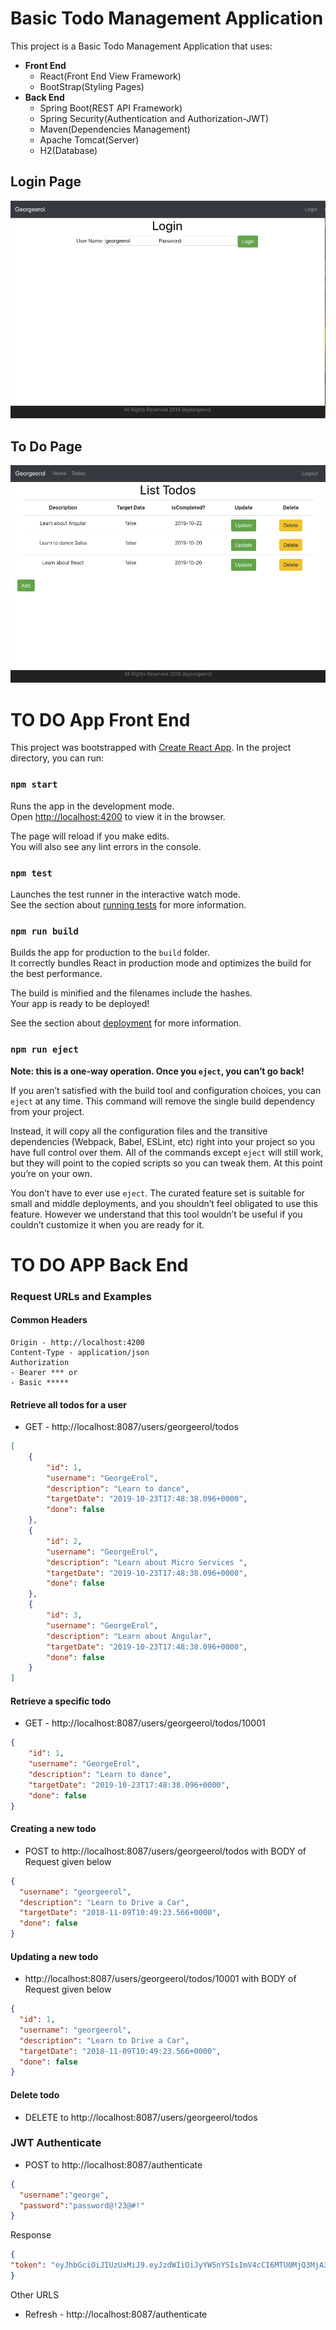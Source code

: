 # Basic Todo Management Application
This project is a Basic Todo Management Application that uses:
* **Front End**
   * React(Front End View Framework)
   * BootStrap(Styling Pages)
* **Back End** 
   * Spring Boot(REST API Framework)
   * Spring Security(Authentication and Authorization-JWT)
   * Maven(Dependencies Management)
   * Apache Tomcat(Server)
   * H2(Database)
   
## Login Page   
![LoginPage](./Images/LoginPage.png)

## To Do Page
![LoginPage](./Images/ToDoPage.png)

   
# TO DO App Front End
This project was bootstrapped with [Create React App](https://github.com/facebook/create-react-app).
In the project directory, you can run:

### `npm start`

Runs the app in the development mode.<br>
Open [http://localhost:4200](http://localhost:4200) to view it in the browser.

The page will reload if you make edits.<br>
You will also see any lint errors in the console.

### `npm test`

Launches the test runner in the interactive watch mode.<br>
See the section about [running tests](https://facebook.github.io/create-react-app/docs/running-tests) for more information.

### `npm run build`

Builds the app for production to the `build` folder.<br>
It correctly bundles React in production mode and optimizes the build for the best performance.

The build is minified and the filenames include the hashes.<br>
Your app is ready to be deployed!

See the section about [deployment](https://facebook.github.io/create-react-app/docs/deployment) for more information.

### `npm run eject`

**Note: this is a one-way operation. Once you `eject`, you can’t go back!**

If you aren’t satisfied with the build tool and configuration choices, you can `eject` at any time. This command will remove the single build dependency from your project.

Instead, it will copy all the configuration files and the transitive dependencies (Webpack, Babel, ESLint, etc) right into your project so you have full control over them. All of the commands except `eject` will still work, but they will point to the copied scripts so you can tweak them. At this point you’re on your own.

You don’t have to ever use `eject`. The curated feature set is suitable for small and middle deployments, and you shouldn’t feel obligated to use this feature. However we understand that this tool wouldn’t be useful if you couldn’t customize it when you are ready for it.

# TO DO APP Back End

### Request URLs and Examples

#### Common Headers

```
Origin - http://localhost:4200
Content-Type - application/json
Authorization 
- Bearer *** or
- Basic *****
```


#### Retrieve all todos for a user 

- GET - http://localhost:8087/users/georgeerol/todos

```json
[
    {
        "id": 1,
        "username": "GeorgeErol",
        "description": "Learn to dance",
        "targetDate": "2019-10-23T17:48:38.096+0000",
        "done": false
    },
    {
        "id": 2,
        "username": "GeorgeErol",
        "description": "Learn about Micro Services ",
        "targetDate": "2019-10-23T17:48:38.096+0000",
        "done": false
    },
    {
        "id": 3,
        "username": "GeorgeErol",
        "description": "Learn about Angular",
        "targetDate": "2019-10-23T17:48:38.096+0000",
        "done": false
    }
]
```

#### Retrieve a specific todo

- GET - http://localhost:8087/users/georgeerol/todos/10001

```json
{
    "id": 1,
    "username": "GeorgeErol",
    "description": "Learn to dance",
    "targetDate": "2019-10-23T17:48:38.096+0000",
    "done": false
}
```

#### Creating a new todo

- POST to http://localhost:8087/users/georgeerol/todos with BODY of Request given below

```json
{
  "username": "georgeerol",
  "description": "Learn to Drive a Car",
  "targetDate": "2018-11-09T10:49:23.566+0000",
  "done": false
}
```

#### Updating a new todo

- http://localhost:8087/users/georgeerol/todos/10001 with BODY of Request given below

```json
{
  "id": 1,
  "username": "georgeerol",
  "description": "Learn to Drive a Car",
  "targetDate": "2018-11-09T10:49:23.566+0000",
  "done": false
}
```

#### Delete todo

- DELETE to http://localhost:8087/users/georgeerol/todos


### JWT Authenticate

- POST to http://localhost:8087/authenticate


```json
{
  "username":"george",
  "password":"password@!23@#!"
}
```

Response

```json
{
"token": "eyJhbGciOiJIUzUxMiJ9.eyJzdWIiOiJyYW5nYSIsImV4cCI6MTU0MjQ3MjA3NCwiaWF0IjoxNTQxODY3Mjc0fQ.kD6UJQyxjSPMzAhoTJRr-Z5UL-FfgsyxbdseWQvk0fLi7eVXAKhBkWfj06SwH43sY_ZWBEeLuxaE09szTboefw"
}
```

Other URLS
- Refresh - http://localhost:8087/authenticate

